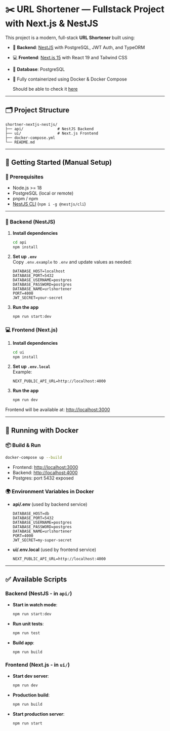 
# ✂️ URL Shortener — Fullstack Project with Next.js & NestJS

This project is a modern, full-stack **URL Shortener** built using:

- 🔐 **Backend**: [NestJS](https://nestjs.com/) with PostgreSQL, JWT Auth, and TypeORM
- 💻 **Frontend**: [Next.js 15](https://nextjs.org/) with React 19 and Tailwind CSS
- 🐘 **Database**: PostgreSQL
- 🐳 Fully containerized using Docker & Docker Compose

    
    Should be able to check it [here](https://www.loom.com/share/01709ba10b6344fea1706e78f8808d08?sid=29a6bc62-76af-4f0c-b1b6-af9d679e7f4d)
---

## 🗂️ Project Structure

```plaintext
shortner-nextjs-nestjs/
├── api/               # NestJS Backend
├── ui/                # Next.js Frontend
├── docker-compose.yml
└── README.md
```

---

## 🚀 Getting Started (Manual Setup)

### 🧩 Prerequisites

- Node.js >= 18
- PostgreSQL (local or remote)
- pnpm / npm
- [NestJS CLI](https://docs.nestjs.com/cli/overview) (`npm i -g @nestjs/cli`)

---

### 🔧 Backend (NestJS)

1. **Install dependencies**
   ```bash
   cd api
   npm install
   ```

2. **Set up `.env`**  
   Copy `.env.example` to `.env` and update values as needed:
   ```plaintext
   DATABASE_HOST=localhost
   DATABASE_PORT=5432
   DATABASE_USERNAME=postgres
   DATABASE_PASSWORD=postgres
   DATABASE_NAME=urlshortener
   PORT=4000
   JWT_SECRET=your-secret
   ```

3. **Run the app**
   ```bash
   npm run start:dev
   ```

### 💻 Frontend (Next.js)

1. **Install dependencies**
   ```bash
   cd ui
   npm install
   ```

2. **Set up `.env.local`**  
   Example:
   ```plaintext
   NEXT_PUBLIC_API_URL=http://localhost:4000
   ```

3. **Run the app**
   ```bash
   npm run dev
   ```

Frontend will be available at: [http://localhost:3000](http://localhost:3000)

---

## 🐳 Running with Docker

### 📦 Build & Run

```bash
docker-compose up --build
```

- Frontend: [http://localhost:3000](http://localhost:3000)
- Backend: [http://localhost:4000](http://localhost:4000)
- Postgres: port 5432 exposed

### 🌍 Environment Variables in Docker

- **api/.env** (used by backend service)
  ```plaintext
  DATABASE_HOST=db
  DATABASE_PORT=5432
  DATABASE_USERNAME=postgres
  DATABASE_PASSWORD=postgres
  DATABASE_NAME=urlshortener
  PORT=4000
  JWT_SECRET=my-super-secret
  ```

- **ui/.env.local** (used by frontend service)
  ```plaintext
  NEXT_PUBLIC_API_URL=http://localhost:4000
  ```

---

## ✅ Available Scripts

### Backend (NestJS - in `api/`)

- **Start in watch mode**: 
  ```bash
  npm run start:dev
  ```

- **Run unit tests**: 
  ```bash
  npm run test
  ```

- **Build app**: 
  ```bash
  npm run build
  ```

### Frontend (Next.js - in `ui/`)

- **Start dev server**: 
  ```bash
  npm run dev
  ```

- **Production build**: 
  ```bash
  npm run build
  ```

- **Start production server**: 
  ```bash
  npm run start
  ```
